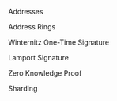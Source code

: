 Addresses

Address Rings

Winternitz One-Time Signature

Lamport Signature

Zero Knowledge Proof

Sharding
